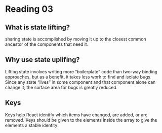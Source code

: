 # Reading 03

## What is state lifting?

sharing state is accomplished by moving it up to the closest common ancestor of the components that need it.

## Why use state uplifing?

Lifting state involves writing more “boilerplate” code than two-way binding approaches, but as a benefit, it takes less work to find and isolate bugs. Since any state “lives” in some component and that component alone can change it, the surface area for bugs is greatly reduced.

## Keys

Keys help React identify which items have changed, are added, or are removed. Keys should be given to the elements inside the array to give the elements a stable identity:
